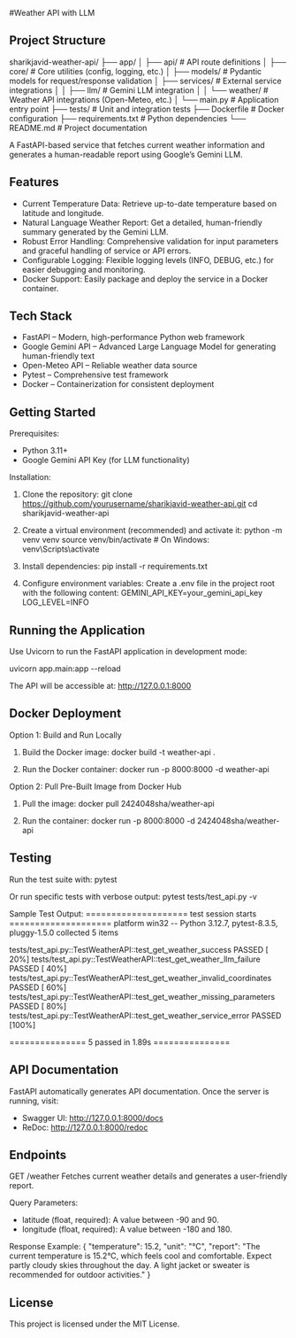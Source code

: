 #Weather API with LLM

Project Structure
-----------------
sharikjavid-weather-api/
├── app/
│   ├── api/            # API route definitions
│   ├── core/           # Core utilities (config, logging, etc.)
│   ├── models/         # Pydantic models for request/response validation
│   ├── services/       # External service integrations
│   │   ├── llm/        # Gemini LLM integration
│   │   └── weather/    # Weather API integrations (Open-Meteo, etc.)
│   └── main.py         # Application entry point
├── tests/              # Unit and integration tests
├── Dockerfile          # Docker configuration
├── requirements.txt    # Python dependencies
└── README.md           # Project documentation

A FastAPI-based service that fetches current weather information and generates a human-readable report using Google’s Gemini LLM.

Features
--------
- Current Temperature Data: Retrieve up-to-date temperature based on latitude and longitude.
- Natural Language Weather Report: Get a detailed, human-friendly summary generated by the Gemini LLM.
- Robust Error Handling: Comprehensive validation for input parameters and graceful handling of service or API errors.
- Configurable Logging: Flexible logging levels (INFO, DEBUG, etc.) for easier debugging and monitoring.
- Docker Support: Easily package and deploy the service in a Docker container.

Tech Stack
----------
- FastAPI – Modern, high-performance Python web framework
- Google Gemini API – Advanced Large Language Model for generating human-friendly text
- Open-Meteo API – Reliable weather data source
- Pytest – Comprehensive test framework
- Docker – Containerization for consistent deployment

Getting Started
---------------
Prerequisites:
- Python 3.11+
- Google Gemini API Key (for LLM functionality)

Installation:

1. Clone the repository:
   git clone https://github.com/yourusername/sharikjavid-weather-api.git
   cd sharikjavid-weather-api

2. Create a virtual environment (recommended) and activate it:
   python -m venv venv
   source venv/bin/activate  # On Windows: venv\Scripts\activate

3. Install dependencies:
   pip install -r requirements.txt

4. Configure environment variables:
   Create a .env file in the project root with the following content:
   GEMINI_API_KEY=your_gemini_api_key
   LOG_LEVEL=INFO

Running the Application
-----------------------
Use Uvicorn to run the FastAPI application in development mode:

   uvicorn app.main:app --reload

The API will be accessible at:
http://127.0.0.1:8000

Docker Deployment
-----------------
Option 1: Build and Run Locally

1. Build the Docker image:
   docker build -t weather-api .

2. Run the Docker container:
   docker run -p 8000:8000 -d weather-api

Option 2: Pull Pre-Built Image from Docker Hub

1. Pull the image:
   docker pull 2424048sha/weather-api

2. Run the container:
   docker run -p 8000:8000 -d 2424048sha/weather-api

Testing
-------
Run the test suite with:
   pytest

Or run specific tests with verbose output:
   pytest tests/test_api.py -v

Sample Test Output:
==================== test session starts ====================
platform win32 -- Python 3.12.7, pytest-8.3.5, pluggy-1.5.0
collected 5 items

tests/test_api.py::TestWeatherAPI::test_get_weather_success PASSED [ 20%]
tests/test_api.py::TestWeatherAPI::test_get_weather_llm_failure PASSED [ 40%]
tests/test_api.py::TestWeatherAPI::test_get_weather_invalid_coordinates PASSED [ 60%]
tests/test_api.py::TestWeatherAPI::test_get_weather_missing_parameters PASSED [ 80%]
tests/test_api.py::TestWeatherAPI::test_get_weather_service_error PASSED [100%]

=============== 5 passed in 1.89s ===============

API Documentation
-----------------
FastAPI automatically generates API documentation. Once the server is running, visit:
- Swagger UI: http://127.0.0.1:8000/docs
- ReDoc: http://127.0.0.1:8000/redoc

Endpoints
---------
GET /weather
Fetches current weather details and generates a user-friendly report.

Query Parameters:
- latitude (float, required): A value between -90 and 90.
- longitude (float, required): A value between -180 and 180.

Response Example:
{
  "temperature": 15.2,
  "unit": "°C",
  "report": "The current temperature is 15.2°C, which feels cool and comfortable. Expect partly cloudy skies throughout the day. A light jacket or sweater is recommended for outdoor activities."
}

License
-------
This project is licensed under the MIT License.
